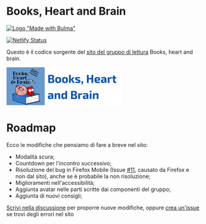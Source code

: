 # Books, Heart and Brain

[![Logo "Made with Bulma"](https://bulma.io/images/made-with-bulma.png)](https://bulma.io/images/made-with-bulma.png)

[![Netlify Status](https://api.netlify.com/api/v1/badges/52b4b3d6-b183-484e-892b-805bcdd31e0e/deploy-status)](https://app.netlify.com/sites/booksheartbrain/deploys)

Questo è il codice sorgente del [sito del gruppo di lettura](https://booksheartbrain.netlify.app/) Books, heart and brain.

[![Logo](assets/logo-completo.png)](assets/logo-completo.png)


# Roadmap

Ecco le modifiche che pensiamo di fare a breve nel sito:

- Modalità scura;
- Countdown per l'incontro successivo;
- Risoluzione del bug in Firefox Mobile (Issue [#11](https://github.com/GicoProgram/booksheartbrain/issues/11), causato da Firefox e non dal sito), anche se è probabile la non risoluzione;
- Miglioramenti nell'accessibilità;
- Aggiunta avatar nelle parti scritte dai componenti del gruppo;
- Aggiunta di nuovi consigli;

[Scrivi nella discussione](https://github.com/GicoProgram/booksheartbrain/discussions/6) per proporre nuove modifiche, oppure [crea un'issue](https://github.com/GicoProgram/booksheartbrain/issues/new/choose) se trovi degli errori nel sito
